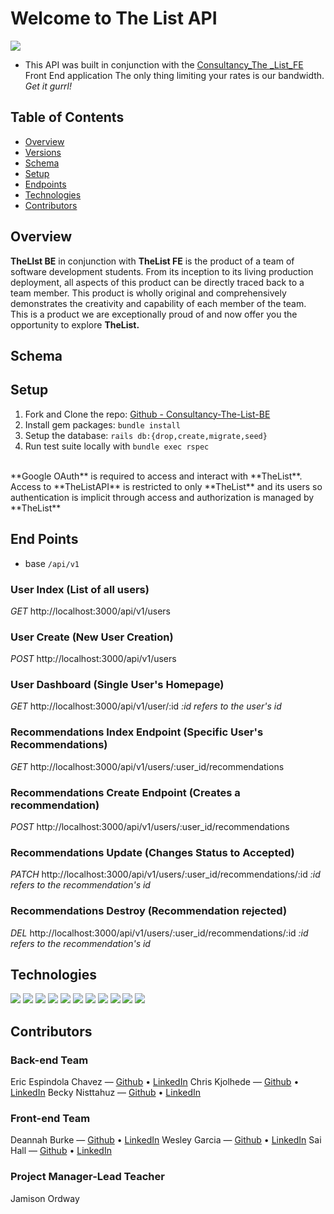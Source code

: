 # Welcome to The List API
![](https://user-images.githubusercontent.com/98491210/181646573-c49f9559-b3e3-426e-b924-65c7ff6783cf.jpeg)
 + This API was built in conjunction with the [Consultancy_The _List_FE](https://github.com/wesatt/consultancy_the_list_fe) Front End application
The only thing limiting your rates is our bandwidth.  *Get it gurrl!*

## Table of Contents
- [Overview](##overview)
- [Versions](##versions)
- [Schema](##schema)
- [Setup](##setup)
- [Endpoints](##endpoints)
- [Technologies](##technologies)
- [Contributors](##contributors)

## Overview

**TheLIst BE** in conjunction with **TheList FE** is the product of a team of software development students. From its inception to its living production deployment, all aspects of this product can be directly traced back to a team member. This product is wholly original and comprehensively demonstrates the creativity and capability of each member of the team. This is a product we are exceptionally proud of and now offer you the opportunity to explore **TheList.**

## Schema

## Setup
1. Fork and Clone the repo: [Github - Consultancy-The-List-BE](https://github.com/CKjolhede/Consultancy_The_List_BE/edit/main/README.md)
2. Install gem packages: `bundle install`
3. Setup the database: `rails db:{drop,create,migrate,seed}`
4. Run test suite locally with `bundle exec rspec`
<br>
**Google OAuth** is required to access and interact with **TheList**. Access to **TheListAPI** is restricted to only **TheList** and its users so authentication is implicit through access and authorization is managed by **TheList**

## End Points
+ base `/api/v1`

 ### User Index (List of all users)
*GET*   http://localhost:3000/api/v1/users
<br>
 ### User Create (New User Creation)
*POST* http://localhost:3000/api/v1/users
<br>
 ### User Dashboard (Single User's Homepage)
*GET* http://localhost:3000/api/v1/user/:id
<i>:id refers to the user's id</i>
<br>
 ### Recommendations Index Endpoint (Specific User's Recommendations)
*GET* http://localhost:3000/api/v1/users/:user_id/recommendations
<br>
 ### Recommendations Create Endpoint (Creates a recommendation)
*POST* http://localhost:3000/api/v1/users/:user_id/recommendations
<br>
 ### Recommendations Update (Changes Status to Accepted)
*PATCH* http://localhost:3000/api/v1/users/:user_id/recommendations/:id
<i>:id refers to the recommendation's id</i>
<br>
 ### Recommendations Destroy (Recommendation rejected)
*DEL* http://localhost:3000/api/v1/users/:user_id/recommendations/:id
<i>:id refers to the recommendation's id</i>
<br>

## Technologies
<img src="https://img.shields.io/badge/Ruby_on_Rails-CC0000?style=for-the-badge&logo=ruby-on-rails&logoColor=white" />
<img src="https://img.shields.io/badge/Postman-FF6C37?style=for-the-badge&logo=postman&logoColor=white" />
<img src="https://img.shields.io/badge/Atom-66595C?style=for-the-badge&logo=Atom&logoColor=white" />
<img src="https://img.shields.io/badge/GitHub_Actions-2088FF?style=for-the-badge&logo=github-actions&logoColor=white" />
<img src="https://user-images.githubusercontent.com/64919819/113648232-81d60d00-9649-11eb-8ea4-0ff5e399afb6.png" />
<img src="https://img.shields.io/badge/Markdown-000000?style=for-the-badge&logo=markdown&logoColor=white" />
<img src="https://img.shields.io/badge/PostgreSQL-316192?style=for-the-badge&logo=postgresql&logoColor=white" />
<img src="https://img.shields.io/badge/circleci-343434?style=for-the-badge&logo=circleci&logoColor=white" />
<img src="https://img.shields.io/badge/Postman-FF6C37?style=for-the-badge&logo=Postman&logoColor=white"/>
<img src="https://user-images.githubusercontent.com/64919819/113648167-6965f280-9649-11eb-8794-0f1082ae8d1c.png" />
<img src="https://img.shields.io/badge/Heroku-430098?style=for-the-badge&logo=heroku&logoColor=white" />

## Contributors
### Back-end Team
Eric Espindola Chavez &mdash; [Github](https://github.com/erock02) • [LinkedIn](https://www.linkedin.com/in/eric-espindola-b9620a158/)
Chris Kjolhede &mdash; [Github](https://github.com/CKjolhede) • [LinkedIn](https://www.linkedin.com/in/chris-kjolhede/)
Becky Nisttahuz &mdash; [Github](https://github.com/benistta) • [LinkedIn](https://www.linkedin.com/in/becky-nisttahuz/)

### Front-end Team
Deannah Burke &mdash; [Github](https://github.com/deannahburke) • [LinkedIn](https://www.linkedin.com/in/deannah-burke/)
Wesley Garcia &mdash; [Github](https://github.com/wesatt) • [LinkedIn](https://www.linkedin.com/in/wesley-garcia-attech/)
Sai Hall &mdash; [Github](https://github.com/SaiHall) • [LinkedIn](https://www.linkedin.com/in/sai-hall-503710237/)

### Project Manager-Lead Teacher
Jamison Ordway
